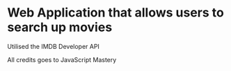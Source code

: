 # Web Application that allows users to search up movies

Utilised the IMDB Developer API

All credits goes to JavaScript Mastery 
